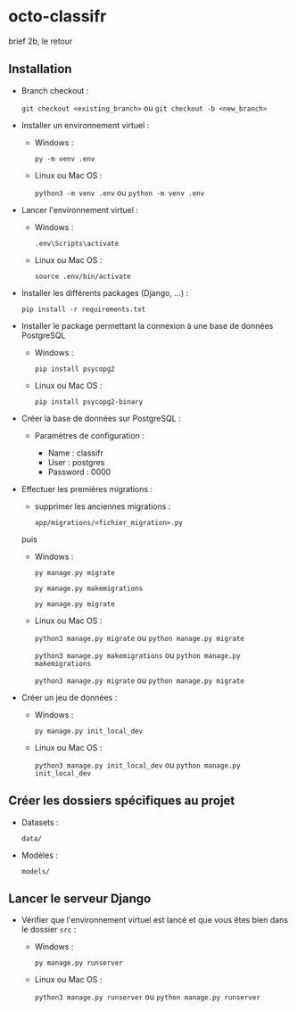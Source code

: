 # octo-classifr

brief 2b, le retour

## Installation

- Branch checkout :

  `git checkout <existing_branch>` ou `git checkout -b <new_branch>`

- Installer un environnement virtuel :

  - Windows :

    `py -m venv .env`
  
  - Linux ou Mac OS :
  
    `python3 -m venv .env` ou `python -m venv .env`
  
- Lancer l'environnement virtuel :

  - Windows :

    `.env\Scripts\activate`
  
  - Linux ou Mac OS :
  
    `source .env/bin/activate`
  
- Installer les différents packages (Django, ...) :

  `pip install -r requirements.txt`
  
- Installer le package permettant la connexion à une base de données PostgreSQL

  - Windows :
  
    `pip install psycopg2`
  
  - Linux ou Mac OS :
  
    `pip install psycopg2-binary`

- Créer la base de données sur PostgreSQL :

  - Paramètres de configuration :
  
    - Name : classifr
    - User : postgres
    - Password : 0000
  
- Effectuer les premières migrations :

  - supprimer les anciennes migrations :

    `app/migrations/<fichier_migration>.py`
  
  puis
  
  - Windows :

    `py manage.py migrate`

    `py manage.py makemigrations`

    `py manage.py migrate`
  
  - Linux ou Mac OS :

    `python3 manage.py migrate` ou `python manage.py migrate`

    `python3 manage.py makemigrations` ou `python manage.py makemigrations`

    `python3 manage.py migrate` ou `python manage.py migrate`

- Créer un jeu de données :

  - Windows :

    `py manage.py init_local_dev`

  - Linux ou Mac OS :

    `python3 manage.py init_local_dev` ou `python manage.py init_local_dev`

## Créer les dossiers spécifiques au projet

- Datasets :

  `data/`

- Modèles :

  `models/`

## Lancer le serveur Django

- Vérifier que l'environnement virtuel est lancé et que vous êtes bien dans le dossier `src` :

  - Windows :
  
    `py manage.py runserver`

  - Linux ou Mac OS :
  
    `python3 manage.py runserver` ou `python manage.py runserver`
